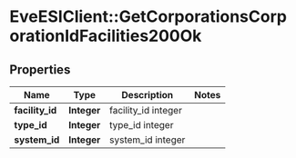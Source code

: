 # EveESIClient::GetCorporationsCorporationIdFacilities200Ok

## Properties
Name | Type | Description | Notes
------------ | ------------- | ------------- | -------------
**facility_id** | **Integer** | facility_id integer | 
**type_id** | **Integer** | type_id integer | 
**system_id** | **Integer** | system_id integer | 


